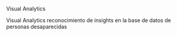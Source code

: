 Visual Analytics


Visual Analytics reconocimiento de insights en la base de datos de personas desaparecidas
